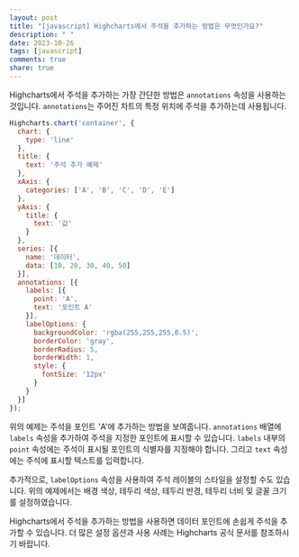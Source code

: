 ```yaml
---
layout: post
title: "[javascript] Highcharts에서 주석을 추가하는 방법은 무엇인가요?"
description: " "
date: 2023-10-26
tags: [javascript]
comments: true
share: true
---
```


Highcharts에서 주석을 추가하는 가장 간단한 방법은 `annotations` 속성을 사용하는 것입니다. `annotations`는 주어진 차트의 특정 위치에 주석을 추가하는데 사용됩니다.

```javascript
Highcharts.chart('container', {
  chart: {
    type: 'line'
  },
  title: {
    text: '주석 추가 예제'
  },
  xAxis: {
    categories: ['A', 'B', 'C', 'D', 'E']
  },
  yAxis: {
    title: {
      text: '값'
    }
  },
  series: [{
    name: '데이터',
    data: [10, 20, 30, 40, 50]
  }],
  annotations: [{
    labels: [{
      point: 'A',
      text: '포인트 A'
    }],
    labelOptions: {
      backgroundColor: 'rgba(255,255,255,0.5)',
      borderColor: 'gray',
      borderRadius: 5,
      borderWidth: 1,
      style: {
        fontSize: '12px'
      }
    }
  }]
});
```

위의 예제는 주석을 포인트 'A'에 추가하는 방법을 보여줍니다. `annotations` 배열에 `labels` 속성을 추가하여 주석을 지정한 포인트에 표시할 수 있습니다. `labels` 내부의 `point` 속성에는 주석이 표시될 포인트의 식별자를 지정해야 합니다. 그리고 `text` 속성에는 주석에 표시할 텍스트를 입력합니다.

추가적으로, `labelOptions` 속성을 사용하여 주석 레이블의 스타일을 설정할 수도 있습니다. 위의 예제에서는 배경 색상, 테두리 색상, 테두리 반경, 테두리 너비 및 글꼴 크기를 설정하였습니다.

Highcharts에서 주석을 추가하는 방법을 사용하면 데이터 포인트에 손쉽게 주석을 추가할 수 있습니다. 더 많은 설정 옵션과 사용 사례는 Highcharts 공식 문서를 참조하시기 바랍니다.